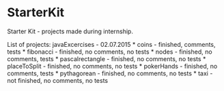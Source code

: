 # StarterKit
Starter Kit - projects made during internship.

List of projects:
javaExcercises - 02.07.2015
	* coins - finished, comments, tests
	* fibonacci - finished, no comments, no tests
	* nodes - finished, no comments, tests
	* pascalrectangle - finished, no comments, no tests
	* placeToSplit - finished, no comments, no tests
	* pokerHands - finished, no comments, tests
	* pythagorean - finished, no comments, no tests
	* taxi - not finished, no comments, no tests
